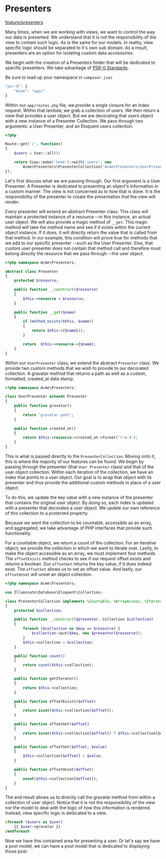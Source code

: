 Presenters
==========

[feature/presenters](https://github.com/KLVTZ/Laracasts/tree/feature/presenters)

Many times, when we are working with views, we want to control the way our
data is presented. We understand that it is not the responsibility of the view
to contain such logic. As is the same for our models. In reality, view specific
logic should be separated to it's own sub domain. As a result, presenters
are an option for isolating custom data accessories.

We begin with the creation of a Presenters folder that will be dedicated to
specific presenters. We take advantage of [PSR-0 Standards](http://www.php-fig.org/psr/psr-0/).

Be sure to load up your namespace in `composer.json`
```js
"psr-0": {
	"Acme": "app/"
}
```

Within our `app/routes.php` file, we provide a single closure for an index
request. Within that lambda, we grab a collection of users. We then return a
view that provides a user object. But we are decorating that users object with a
new instance of a Presenter Collection. We pass through two arguments: a User
Presenter, and an Eloquent users collection.

```php
<?php

Route::get('/', function()
{
	$users = User::all();

	return View::make('home')->with('users', new
		Acme\Presenters\PresenterCollection('Acme\Presenters\UserPresenter', $users));
});
```

Let's first discuss what we are passing through. Our first argument is a User
Presenter. A Presenter is dedicated to presenting an object's information in a
custom manner. The view is not concerned as to how that is done. It is the
responsibility of the presenter to create the presentation that the view will
render.

Every presenter will extend an abstract Presenter class. This class will
maintain a protected instance of a resource --in this instance, an actual user
object. We will also provide a magic method of `__get`. This magic method will
take the method name and see if it exists within the current object instance.
If it does, it will directly return the value that is called from that method.
In our example, this condition will prove true for methods that we add to our
specific presenter --such as the User Presenter. Else, that custom user
presenter does not contain that method call and therefore must belong directly
the resource that we pass through --the user object.

```php
<?php namespace Acme\Presenters;

abstract class Presenter
{
	protected $resource;

	public function __construct($resource)
	{
		$this->resource = $resource;
	}

	public function __get($name)
	{
		if (method_exists($this, $name))
		{
			return $this->{$name}();
		}

		return  $this->resource->{$name};
	}
}
```

Within our `UserPresenter` class, we extend the abstract `Presenter` class. We
provide two custom methods that we wish to provide to our decorated collection.
A gravatar method that returns a path as well as a custom, formatted, created_at
data stamp.

```php
<?php namespace Acme\Presenters;

class UserPresenter extends Presenter
{
	public function gravatar()
	{
		return 'gravatar path';	
	}

	public function created_at()
	{
		return $this->resource->created_at->format('Y-m-d');
	}
}
```

This is what is passed directly to the `PresenterCollection`. Moving onto it,
this is where the majority of our features can be found. We begin by passing
through the presenter (that `User Presenter` class) and that of the user object
collection. Within each iteration of the collection, we have an index that
points to a user object. Our goal is to wrap that object with its presenter and
thus provide the additional custom methods in place of a user object.

To do this, we update the key value with a new instance of the presenter that
contains the original user object. By doing so, each index is updated with a
presenter that decorates a user object. We update our own reference of this
collection to a protected property.

Because we want the collection to be countable, accessible as an array, and
aggregated, we take advantage of PHP interfaces that provide such functionality.

For a countable object, we return a count of the collection. For an iterative
object, we provide the collection in which we want to iterate over. Lastly, to
make the object accessible as an array, we must implement four methods. The
`offsetExists` method checks to see if our request offset exists and returns a
boolean. Our `offsetGet` returns the key value, if it does indeed exist. The
`offsetSet` allows us to set an offset value. And lastly, our `offsetUnset` will
unset an object collection. 

```php
<?php namespace Acme\Presenters;

use Illuminate\Database\Eloquent\Collection;

class PresenterCollection implements \Countable, \ArrayAccess, \IteratorAggregate
{
	protected $collection;

	public function __construct($presenter, Collection $collection)
	{
		foreach ($collection as $key => $resource) {
			$collection->put($key, new $presenter($resource));
		}
		$this->collection = $collection;
	}

	public function count()
	{
		return count($this->collection);
	}

	public function getIterator()
	{
		return $this->collection;
	}

	public function offsetExists($offset)
	{
		return isset($this->collection[$offset]);
	}

	public function offsetGet($offset)
	{
		return isset($this->collection[$offset]) ? $this->collection[$offset] : null;
	}

	public function offsetSet($offset, $value)
	{
		$this->collection[$offset] = $value;	
	}

	public function offsetUnset($offset)
	{
		unset($this->collection[$offset]);
	}
}
```

The end result allows us to directly call the gravatar method from within a
collection of user object. Notice that it is not the responsibility of the view
nor the model to deal with the logic of how this information is rendered.
Instead, view specific logic is dedicated to a view.

```php
@foreach ($users as $user)
	{{ $user->gravatar }}
@endforeach
```

Now we have this contained area for presenting a user. Or let's say we have a
post model, we can have a post model that is dedicated to displaying those post. 

